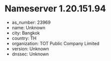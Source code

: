 # Nameserver 1.20.151.94

* as_number: 23969
* name: Unknown
* city: Bangkok
* country: TH
* organization: TOT Public Company Limited
* version: Unknown
* dnssec: Unknown

